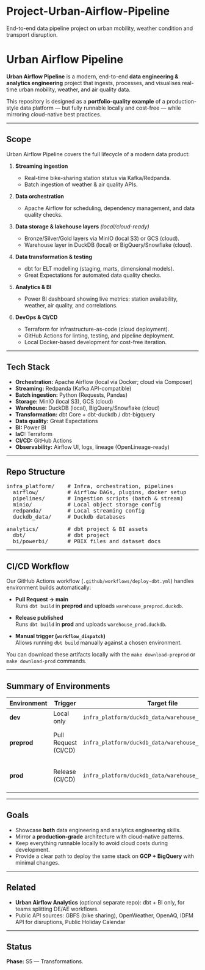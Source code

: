 # Project-Urban-Airflow-Pipeline
End-to-end data pipeline project on urban mobility, weather condition and transport disruption.

# Urban Airflow Pipeline

**Urban Airflow Pipeline** is a modern, end-to-end **data engineering & analytics engineering** project that ingests, processes, and visualises real-time urban mobility, weather, and air quality data.

This repository is designed as a **portfolio-quality example** of a production-style data platform — but fully runnable locally and cost-free — while mirroring cloud-native best practices.

---

## Scope

Urban Airflow Pipeline covers the full lifecycle of a modern data product:

1. **Streaming ingestion**  
   - Real-time bike-sharing station status via Kafka/Redpanda.
   - Batch ingestion of weather & air quality APIs.

2. **Data orchestration**  
   - Apache Airflow for scheduling, dependency management, and data quality checks.

3. **Data storage & lakehouse layers** *(local/cloud-ready)*  
   - Bronze/Silver/Gold layers via MinIO (local S3) or GCS (cloud).
   - Warehouse layer in DuckDB (local) or BigQuery/Snowflake (cloud).

4. **Data transformation & testing**  
   - dbt for ELT modelling (staging, marts, dimensional models).
   - Great Expectations for automated data quality checks.

5. **Analytics & BI**  
   - Power BI dashboard showing live metrics: station availability, weather, air quality, and correlations.

6. **DevOps & CI/CD**  
   - Terraform for infrastructure-as-code (cloud deployment).
   - GitHub Actions for linting, testing, and pipeline deployment.
   - Local Docker-based development for cost-free iteration.

---

## Tech Stack

- **Orchestration:** Apache Airflow (local via Docker; cloud via Composer)
- **Streaming:** Redpanda (Kafka API-compatible)
- **Batch ingestion:** Python (Requests, Pandas)
- **Storage:** MinIO (local S3), GCS (cloud)
- **Warehouse:** DuckDB (local), BigQuery/Snowflake (cloud)
- **Transformation:** dbt Core + dbt-duckdb / dbt-bigquery
- **Data quality:** Great Expectations
- **BI:** Power BI
- **IaC:** Terraform
- **CI/CD:** GitHub Actions
- **Observability:** Airflow UI, logs, lineage (OpenLineage-ready)

---

## Repo Structure

<pre>
infra_platform/    # Infra, orchestration, pipelines
  airflow/         # Airflow DAGs, plugins, docker setup
  pipelines/       # Ingestion scripts (batch & stream)
  minio/           # Local object storage config
  redpanda/        # Local streaming config
  duckdb_data/     # Duckdb databases

analytics/         # dbt project & BI assets
  dbt/             # dbt project
  bi/powerbi/      # PBIX files and dataset docs
</pre>

---

## CI/CD Workflow

Our GitHub Actions workflow (`.github/workflows/deploy-dbt.yml`) handles environment builds automatically:

- **Pull Request → main**  
  Runs `dbt build` in **preprod** and uploads `warehouse_preprod.duckdb`.

- **Release published**  
  Runs `dbt build` in **prod** and uploads `warehouse_prod.duckdb`.

- **Manual trigger (`workflow_dispatch`)**  
  Allows running `dbt build` manually against a chosen environment.

You can download these artifacts locally with the `make download-preprod` or `make download-prod` commands.

---

## Summary of Environments

| Environment | Trigger              | Target file                                            | Usage                             |
|-------------|----------------------|--------------------------------------------------------|-----------------------------------|
| **dev**     | Local only           | `infra_platform/duckdb_data/warehouse_dev.duckdb`      | Developer iteration               |
| **preprod** | Pull Request (CI/CD) | `infra_platform/duckdb_data/warehouse_preprod.duckdb`  | Validation before merging to main |
| **prod**    | Release (CI/CD)      | `infra_platform/duckdb_data/warehouse_prod.duckdb`     | Production warehouse for analytics|

---

## Goals

- Showcase **both** data engineering and analytics engineering skills.
- Mirror a **production-grade** architecture with cloud-native patterns.
- Keep everything runnable locally to avoid cloud costs during development.
- Provide a clear path to deploy the same stack on **GCP + BigQuery** with minimal changes.

---

## Related

- **Urban Airflow Analytics** (optional separate repo): dbt + BI only, for teams splitting DE/AE workflows.
- Public API sources: GBFS (bike sharing), OpenWeather, OpenAQ, IDFM API for disruptions, Public Holiday Calendar

---

## Status

**Phase:** S5 — Transformations.

